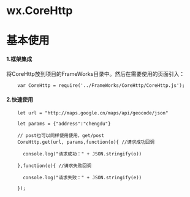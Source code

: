 # wx.CoreHttp

基本使用
=============

#### 1.框架集成
将CoreHttp放到项目的FrameWorks目录中。然后在需要使用的页面引入：

        var CoreHttp = require('../FrameWorks/CoreHttp/CoreHttp.js');


#### 2.快速使用


        let url = "http://maps.google.cn/maps/api/geocode/json"

        let params = {"address":"chengdu"}

        // post也可以同样使用使用，get/post
        CoreHttp.get(url, params,function(o){ //请求成功回调

          console.log("请求成功：" + JSON.stringify(o))

        },function(e){ //请求失败回调

          console.log("请求失败：" + JSON.stringify(e))

        });
